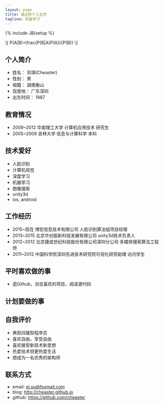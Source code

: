```yaml
---
layout: page
title: 道正的个人主页
tagline: 机器学习
---
```

{% include JB/setup %}

\\[ P(A|B)=\frac{P(B|A)P(A)}{P(B)} \\]

## 个人简介
* 姓名：    苏琪(Cheaster)
* 性别：    男
* 祖籍：    湖南衡山
* 现居地：  广东深圳
* 出生时间： 1987

## 教育情况 
* 2009~2012 华南理工大学  计算机应用技术  研究生
* 2005~2009 吉林大学     信息与计算科学 本科

## 技术爱好
* 人脸识别
* 计算机视觉
* 深度学习
* 机器学习
* 图像搜索
* unity3d
* ios, android

## 工作经历
* 2015~现在  博宏信息技术有限公司                   人脸识别算法组项目经理
* 2013~2015 北京华创振新科技发展有限公司             unity3d技术负责人
* 2012~2012 北京捷成世纪科技股份有限公司深圳分公司    多媒体搜索算法工程师
* 2011~2012 中国科学院深圳先进技术研究院可视化研究助理 访问学生


## 平时喜欢做的事
* 逛Github，浏览喜欢的项目，阅读源代码

## 计划要做的事

## 自我评价
* 典型闷骚型程序员
* 喜欢自由，享受自由
* 喜欢接受新技术新思想
* 热爱技术但更热爱生活
* 想成为一名优秀的架构师


## 联系方式
* email: qi.su@foxmail.com
* blog: http://cheaster.github.io
* github: https://github.com/cheaster



